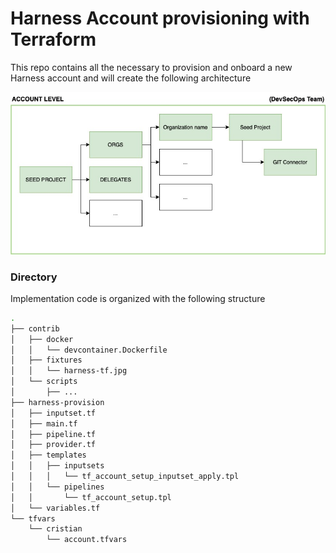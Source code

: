 # Harness Account provisioning with Terraform

This repo contains all the necessary to provision and onboard a new Harness account and will create the following architecture

![Enterprise Arch](./contrib/fixtures/harness-tf.jpg)

### **Directory**

Implementation code is organized with the following structure

```bash
.
├── contrib
│   ├── docker
│   │   └── devcontainer.Dockerfile
│   ├── fixtures
│   │   └── harness-tf.jpg
│   └── scripts
│       ├── ...
├── harness-provision
│   ├── inputset.tf
│   ├── main.tf
│   ├── pipeline.tf
│   ├── provider.tf
│   ├── templates
│   │   ├── inputsets
│   │   │   └── tf_account_setup_inputset_apply.tpl
│   │   └── pipelines
│   │       └── tf_account_setup.tpl
│   └── variables.tf
└── tfvars
    └── cristian
        └── account.tfvars

```